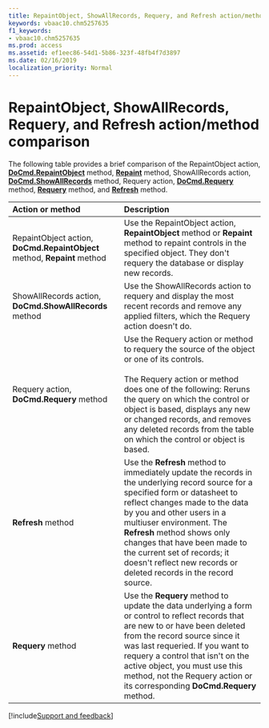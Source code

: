 ```yaml
---
title: RepaintObject, ShowAllRecords, Requery, and Refresh action/method comparison
keywords: vbaac10.chm5257635
f1_keywords:
- vbaac10.chm5257635
ms.prod: access
ms.assetid: ef1eec86-54d1-5b86-323f-48fb4f7d3897
ms.date: 02/16/2019
localization_priority: Normal
---
```



# RepaintObject, ShowAllRecords, Requery, and Refresh action/method comparison

The following table provides a brief comparison of the RepaintObject action, **[DoCmd.RepaintObject](../../../api/access.docmd.repaintobject.md)** method, **[Repaint](../../../api/access.form.repaint.md)** method, ShowAllRecords action, **[DoCmd.ShowAllRecords](../../../api/access.docmd.showallrecords.md)** method, Requery action, **[DoCmd.Requery](../../../api/access.docmd.requery.md)** method, **[Requery](../../../api/access.form.requery.md)** method, and **[Refresh](../../../api/access.form.refresh.md)** method.

|Action or method|Description|
|:---------------|:----------|
|RepaintObject action, **DoCmd.RepaintObject** method, **Repaint** method|Use the RepaintObject action, **RepaintObject** method or **Repaint** method to repaint controls in the specified object. They don't requery the database or display new records.|
|ShowAllRecords action, **DoCmd.ShowAllRecords** method|Use the ShowAllRecords action to requery and display the most recent records and remove any applied filters, which the Requery action doesn't do.|
|Requery action, **DoCmd.Requery** method|Use the Requery action or method to requery the source of the object or one of its controls. <br/><br/>The Requery action or method does one of the following: Reruns the query on which the control or object is based, displays any new or changed records, and removes any deleted records from the table on which the control or object is based.|
|**Refresh** method|Use the **Refresh** method to immediately update the records in the underlying record source for a specified form or datasheet to reflect changes made to the data by you and other users in a multiuser environment. The **Refresh** method shows only changes that have been made to the current set of records; it doesn't reflect new records or deleted records in the record source.|
|**Requery** method|Use the **Requery** method to update the data underlying a form or control to reflect records that are new to or have been deleted from the record source since it was last requeried. If you want to requery a control that isn't on the active object, you must use this method, not the Requery action or its corresponding **DoCmd.Requery** method.|



[!include[Support and feedback](~/includes/feedback-boilerplate.md)]